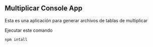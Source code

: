 ## Multiplicar Console App

Esta es una aplicación para generar archivos de tablas de multiplicar

Ejecutar este comando

```
npm intall
```
